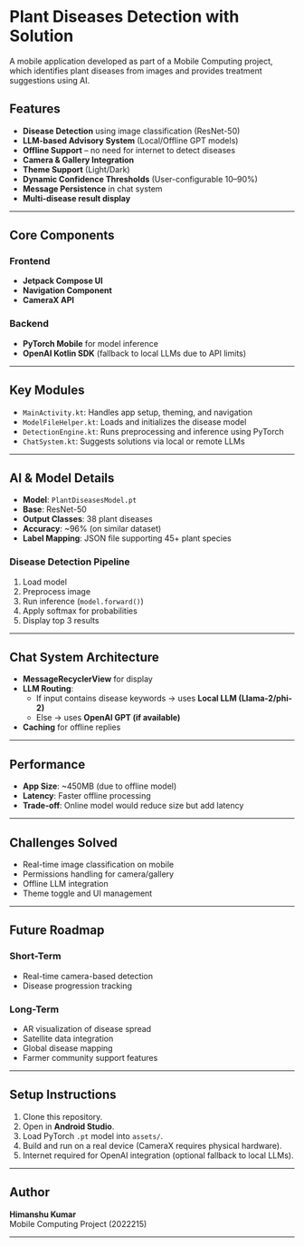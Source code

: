 #  Plant Diseases Detection with Solution

A mobile application developed as part of a Mobile Computing project, which identifies plant diseases from images and provides treatment suggestions using AI.

##  Features

- **Disease Detection** using image classification (ResNet-50)
- **LLM-based Advisory System** (Local/Offline GPT models)
- **Offline Support** – no need for internet to detect diseases
- **Camera & Gallery Integration**
- **Theme Support** (Light/Dark)
- **Dynamic Confidence Thresholds** (User-configurable 10–90%)
- **Message Persistence** in chat system
- **Multi-disease result display**

---

##  Core Components

### Frontend
- **Jetpack Compose UI**
- **Navigation Component**
- **CameraX API**

### Backend
- **PyTorch Mobile** for model inference
- **OpenAI Kotlin SDK** (fallback to local LLMs due to API limits)

---

##  Key Modules

- `MainActivity.kt`: Handles app setup, theming, and navigation
- `ModelFileHelper.kt`: Loads and initializes the disease model
- `DetectionEngine.kt`: Runs preprocessing and inference using PyTorch
- `ChatSystem.kt`: Suggests solutions via local or remote LLMs

---

##  AI & Model Details

- **Model**: `PlantDiseasesModel.pt`
- **Base**: ResNet-50
- **Output Classes**: 38 plant diseases
- **Accuracy**: ~96% (on similar dataset)
- **Label Mapping**: JSON file supporting 45+ plant species

### Disease Detection Pipeline
1. Load model
2. Preprocess image
3. Run inference (`model.forward()`)
4. Apply softmax for probabilities
5. Display top 3 results

---

##  Chat System Architecture

- **MessageRecyclerView** for display
- **LLM Routing**:
  - If input contains disease keywords → uses **Local LLM (Llama-2/phi-2)**
  - Else → uses **OpenAI GPT (if available)**
- **Caching** for offline replies

---

##  Performance

- **App Size**: ~450MB (due to offline model)
- **Latency**: Faster offline processing
- **Trade-off**: Online model would reduce size but add latency

---

##  Challenges Solved

- Real-time image classification on mobile
- Permissions handling for camera/gallery
- Offline LLM integration
- Theme toggle and UI management

---

##  Future Roadmap

### Short-Term
- Real-time camera-based detection
- Disease progression tracking

### Long-Term
- AR visualization of disease spread
- Satellite data integration
- Global disease mapping
- Farmer community support features

---

##  Setup Instructions

1. Clone this repository.
2. Open in **Android Studio**.
3. Load PyTorch `.pt` model into `assets/`.
4. Build and run on a real device (CameraX requires physical hardware).
5. Internet required for OpenAI integration (optional fallback to local LLMs).

---

##  Author

**Himanshu Kumar**  
Mobile Computing Project (2022215)

---

